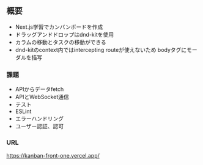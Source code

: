 ## 概要
- Next.js学習でカンバンボードを作成  
- ドラッグアンドドロップはdnd-kitを使用
- カラムの移動とタスクの移動ができる
- dnd-kitのcontext内ではintercepting routeが使えないため bodyタグにモーダルを描写

### 課題
- APIからデータfetch
- APIとWebSocket通信
- テスト
- ESLint
- エラーハンドリング
- ユーザー認証、認可

### URL  
https://kanban-front-one.vercel.app/